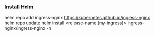 ### Install Helm
helm repo add ingress-nginx https://kubernetes.github.io/ingress-nginx
helm repo update
helm install <release-name (my-ingress)> ingress-nginx/ingress-nginx -n <namespace>
